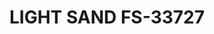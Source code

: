 ---
layout: product
title: "LIGHT SAND FS-33727"
price: "300" 
desc: "Akrilna boja 17mL - Metalik"
img_path: "/assets/img/AMMO.F-511.jpg"
brand: "AMMO"
available: false
special_offer: false
new: false
soon: false
cat: "020000"
subcat: "020100"
subsubcat: "020101"
sifra: "AMMO.F-511"
popular: false
---